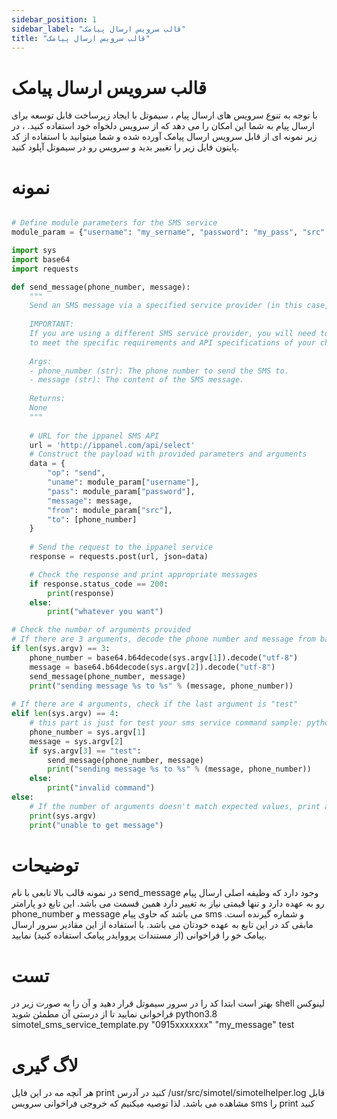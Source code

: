 ```yaml
---
sidebar_position: 1
sidebar_label: "قالب سرویس ارسال پیامک"
title: "قالب سرویس ارسال پیامک"
---
```



#  قالب سرویس ارسال پیامک

با توجه به تنوع سرویس های ارسال پیام ، سیموتل با ایجاد زیرساخت قابل توسعه برای ارسال پیام به شما این امکان را می دهد که از سرویس دلخواه خود استفاده کنید. ، در زیر نمونه ای از قابل سرویس ارسال پیامک آورده شده و شما میتوانید با استفاده از کد پایتون فایل زیر را تغییر بدید و سرویس رو در سیموتل آپلود کنید.

# نمونه 
```py

# Define module parameters for the SMS service
module_param = {"username": "my_sername", "password": "my_pass", "src": "my_src_number"}

import sys
import base64
import requests

def send_message(phone_number, message):
    """
    Send an SMS message via a specified service provider (in this case, ippanel).
    
    IMPORTANT: 
    If you are using a different SMS service provider, you will need to modify this function
    to meet the specific requirements and API specifications of your chosen provider.
    
    Args:
    - phone_number (str): The phone number to send the SMS to.
    - message (str): The content of the SMS message.
    
    Returns:
    None
    """
    
    # URL for the ippanel SMS API
    url = 'http://ippanel.com/api/select'
    # Construct the payload with provided parameters and arguments
    data = {
        "op": "send",
        "uname": module_param["username"],
        "pass": module_param["password"],
        "message": message,
        "from": module_param["src"],
        "to": [phone_number]
    }
    
    # Send the request to the ippanel service
    response = requests.post(url, json=data)

    # Check the response and print appropriate messages
    if response.status_code == 200:
        print(response)
    else:
        print("whatever you want")

# Check the number of arguments provided
# If there are 3 arguments, decode the phone number and message from base64
if len(sys.argv) == 3:
    phone_number = base64.b64decode(sys.argv[1]).decode("utf-8")
    message = base64.b64decode(sys.argv[2]).decode("utf-8")
    send_message(phone_number, message)
    print("sending message %s to %s" % (message, phone_number))
    
# If there are 4 arguments, check if the last argument is "test"
elif len(sys.argv) == 4:
    # this part is just for test your sms service command sample: python3.8 simotel_sms_service_template.py "0915xxxxxxx" "my_message" test
    phone_number = sys.argv[1]
    message = sys.argv[2]
    if sys.argv[3] == "test":
        send_message(phone_number, message)
        print("sending message %s to %s" % (message, phone_number))
    else:
        print("invalid command")
else:
    # If the number of arguments doesn't match expected values, print an error message
    print(sys.argv)
    print("unable to get message")

```

# توضیحات

در نمونه قالب بالا تابعی با نام send_message وجود دارد که وظیفه اصلی ارسال پیام رو به عهده دارد و تنها قیمتی نیاز به تغییر دارد همین قسمت می باشد. این تابع دو پارامتر phone_number و message می باشد که حاوی پیام sms و شماره گیرنده است. مابقی کد در این تابع به عهده خودتان می باشد. با استفاده از این مقادیر سرور ارسال پیامک خو را فراخوانی (از مستندات پرووایدر پیامک استفاده کنید) نمایید.

# تست
بهتر است ابتدا کد را در سرور سیموتل قرار دهید و آن را به صورت زیر در shell لینوکس فراخوانی نمایید تا از درستی آن مطمئن شوید
python3.8 simotel_sms_service_template.py "0915xxxxxxx" "my_message" test

# لاگ گیری
 هر آنچه مه در این فایل print کنید در آدرس /usr/src/simotel/simotelhelper.log قابل مشاهده می باشد. لذا توصیه میکنیم که خروجی فراخوانی سرویس sms را print کنید